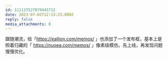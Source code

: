```yaml
---
id: 111137527879445712
date: 2023-07-02T12:13:23.000Z
reply: false
media_attachments: 0
---
```


跟随潮流，给「https://eallion.com/memos/ 」也添加了一个发布框，基本上是照着归藏的「 https://nuoea.com/memos/ 」像素级模仿。先上线，再发现问题慢慢优化。

